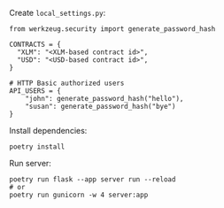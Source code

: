 Create `local_settings.py`:

```
from werkzeug.security import generate_password_hash

CONTRACTS = {
  "XLM": "<XLM-based contract id>",
  "USD": "<USD-based contract id>",
}

# HTTP Basic authorized users
API_USERS = {
    "john": generate_password_hash("hello"),
    "susan": generate_password_hash("bye")
}
```

Install dependencies:

```
poetry install
```

Run server:

```
poetry run flask --app server run --reload
# or
poetry run gunicorn -w 4 server:app
```
